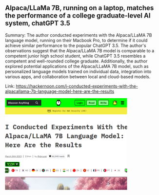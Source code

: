 ## Alpaca/LLaMa 7B, running on a laptop, matches the performance of a college graduate-level AI system, chatGPT 3.5
Summary: The author conducted experiments with the Alpaca/LLaMA 7B language model, running on their Macbook Pro, to determine if it could achieve similar performance to the popular ChatGPT 3.5. The author's observations suggest that the Alpaca/LLaMA 7B model is comparable to a competent junior high school student, while ChatGPT 3.5 resembles a competent and well-rounded college graduate. Additionally, the author explored potential applications of the Alpaca/LLaMA 7B model, such as personalized language models trained on individual data, integration into various apps, and collaboration between local and cloud-based models.

Link: https://hackernoon.com/i-conducted-experiments-with-the-alpacallama-7b-language-model-here-are-the-results

<img src="/img/75649071-422a-4f1f-8411-0483b5024364.png" width="400" />
<br/><br/>
